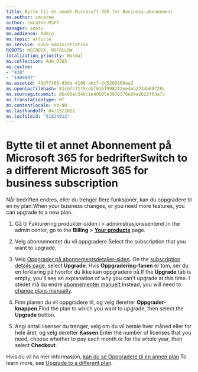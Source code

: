 ```yaml
---
title: Bytte til et annet Microsoft 365 for Business-abonnement
ms.author: cmcatee
author: cmcatee-MSFT
manager: scotv
ms.audience: Admin
ms.topic: article
ms.service: o365-administration
ROBOTS: NOINDEX, NOFOLLOW
localization_priority: Normal
ms.collection: Adm_O365
ms.custom:
- "438"
- "1400007"
ms.assetid: 49d77463-d3da-4106-abcf-2d5209106ea2
ms.openlocfilehash: 81cbfc71f5cdbf616f998212ee4eb2734b09728c
ms.sourcegitcommit: 8bc60ec34bc1e40685e3976576e04a2623f63a7c
ms.translationtype: MT
ms.contentlocale: nb-NO
ms.lasthandoff: 04/15/2021
ms.locfileid: "51824912"
---
```

# <a name="switch-to-a-different-microsoft-365-for-business-subscription"></a><span data-ttu-id="ecc1c-102">Bytte til et annet Abonnement på Microsoft 365 for bedrifter</span><span class="sxs-lookup"><span data-stu-id="ecc1c-102">Switch to a different Microsoft 365 for business subscription</span></span>

<span data-ttu-id="ecc1c-103">Når bedriften endres, eller du trenger flere funksjoner, kan du oppgradere til en ny plan.</span><span class="sxs-lookup"><span data-stu-id="ecc1c-103">When your business changes, or you need more features, you can upgrade to a new plan.</span></span>
  
1. <span data-ttu-id="ecc1c-104">Gå til Fakturering produkter-siden i  \> **[](https://go.microsoft.com/fwlink/p/?linkid=842054)** administrasjonssenteret.</span><span class="sxs-lookup"><span data-stu-id="ecc1c-104">In the admin center, go to the **Billing** \> **[Your products](https://go.microsoft.com/fwlink/p/?linkid=842054)** page.</span></span>

2. <span data-ttu-id="ecc1c-105">Velg abonnementet du vil oppgradere.</span><span class="sxs-lookup"><span data-stu-id="ecc1c-105">Select the subscription that you want to upgrade.</span></span>

3. <span data-ttu-id="ecc1c-106">Velg [Oppgrader på abonnementsdetaljer-siden](https://admin.microsoft.com/AdminPortal/Home#/subscriptions/webdirect%252F0dbaa202-d590-4529-98c2-a5e2ebaac702). </span><span class="sxs-lookup"><span data-stu-id="ecc1c-106">On the [subscription details page](https://admin.microsoft.com/AdminPortal/Home#/subscriptions/webdirect%252F0dbaa202-d590-4529-98c2-a5e2ebaac702), select **Upgrade**.</span></span>  <span data-ttu-id="ecc1c-107">Hvis **Oppgradering-fanen** er tom, ser du en forklaring på hvorfor du ikke kan oppgradere nå.</span><span class="sxs-lookup"><span data-stu-id="ecc1c-107">If the **Upgrade** tab is empty, you'll see an explanation of why you can't upgrade at this time.</span></span> <span data-ttu-id="ecc1c-108">I stedet må du endre [abonnementer manuelt](https://docs.microsoft.com/microsoft-365/commerce/subscriptions/change-plans-manually?view=o365-worldwide).</span><span class="sxs-lookup"><span data-stu-id="ecc1c-108">Instead, you will need to [change plans manually](https://docs.microsoft.com/microsoft-365/commerce/subscriptions/change-plans-manually?view=o365-worldwide).</span></span>

4. <span data-ttu-id="ecc1c-109">Finn planen du vil oppgradere til, og velg deretter **Oppgrader-knappen.**</span><span class="sxs-lookup"><span data-stu-id="ecc1c-109">Find the plan to which you want to upgrade, then select the **Upgrade** button.</span></span>

5. <span data-ttu-id="ecc1c-110">Angi antall lisenser du trenger, velg om du vil betale hver måned eller for hele året, og velg deretter **Kassen**.</span><span class="sxs-lookup"><span data-stu-id="ecc1c-110">Enter the number of licenses that you need, choose whether to pay each month or for the whole year, then select **Checkout**.</span></span>

<span data-ttu-id="ecc1c-111">Hvis du vil ha mer informasjon, [kan du se Oppgradere til en annen plan](https://docs.microsoft.com/microsoft-365/commerce/subscriptions/upgrade-to-different-plan).</span><span class="sxs-lookup"><span data-stu-id="ecc1c-111">To learn more, see [Upgrade to a different plan](https://docs.microsoft.com/microsoft-365/commerce/subscriptions/upgrade-to-different-plan).</span></span>
